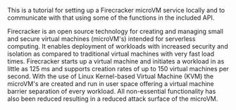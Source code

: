This is a tutorial for setting up a Firecracker microVM service locally and to communicate with that using some of the functions in the included API.  

Firecracker is an open source technology for creating and managing small and secure virtual machines (microVM's) intended for serverless computing. It enables deployment of workloads with increased security and isolation as compared to traditional virtual machines with very fast load times. Firecracker starts up a virtual machine and initiates a workload in as little as 125 ms and supports creation rates of up to 150 virtual machines per second. 
With the use of Linux Kernel-based Virtual Machine (KVM) the microVM's are created and run in user space offering a virtual machine barrier separation of every workload. All non-essential functionality has also been reduced resulting in a reduced attack surface of the microVM. 